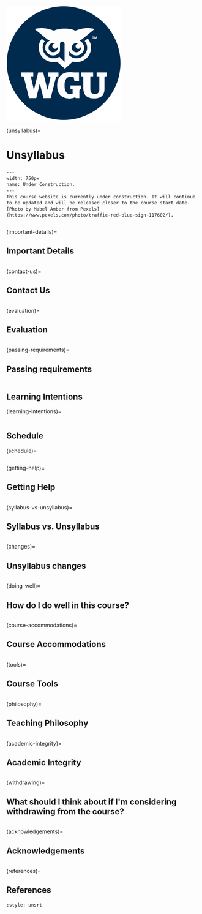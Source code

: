 ![](../images/GT_Headlogo.png)



(unsyllabus)=
# Unsyllabus

```{figure} ../images/construction.jpeg
---
width: 750px
name: Under Construction.
---
This course website is currently under construction. It will continue to be updated and will be released closer to the course start date. [Photo by Mabel Amber from Pexels](https://www.pexels.com/photo/traffic-red-blue-sign-117602/). 
```

```{include} unsyllabus_bits/main_nav.md
```

(important-details)=
## Important Details

```{include} unsyllabus_bits/important_details.md
```

<div class="page_break"> </div>

(contact-us)=
## Contact Us

```{include} syllabus_bits/teaching_team.md
```
(evaluation)=
## Evaluation

```{include} unsyllabus_bits/grading_practices_detailed.md
```

(passing-requirements)=
## Passing requirements

```{include} syllabus_bits/passing_requirement.md
```

## Learning Intentions
(learning-intentions)=
```{include} syllabus_bits/course_LOs.md
``` 

<div class="page_break"> </div>

## Schedule

(schedule)=
```{include} syllabus_bits/schedule.md
```

<div class="page_break"> </div>

(getting-help)=
## Getting Help

```{include} unsyllabus_bits/getting_help.md
```

(syllabus-vs-unsyllabus)=
## Syllabus vs. Unsyllabus

```{include} unsyllabus_bits/why_syllabus_unsyllabus.md
```

<div class="page_break"> </div>

(changes)=
## Unsyllabus changes

```{include} unsyllabus_bits/changes.md
```

(doing-well)=
## How do I do well in this course?

```{include} unsyllabus_bits/doing_well_physics.md
```

(course-accommodations)=
## Course Accommodations

```{include} unsyllabus_bits/accommodations.md
```

<div class="page_break"> </div>

(tools)=
## Course Tools

```{include} unsyllabus_bits/course_tools.md
```

<div class="page_break"> </div>

(philosophy)=
## Teaching Philosophy

```{include} unsyllabus_bits/teaching_philosophy.md
```

(academic-integrity)=
## Academic Integrity

```{include} unsyllabus_bits/academic_integrity.md
```

<div class="page_break"> </div>

(withdrawing)=
## What should I think about if I'm considering withdrawing from the course?

```{include} unsyllabus_bits/withdrawing.md
```

(acknowledgements)=
## Acknowledgements

```{include} unsyllabus_bits/acknowledgements.md
```

(references)=
## References

```{bibliography}
:style: unsrt
```
